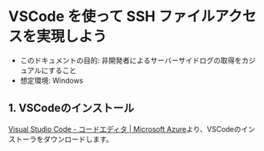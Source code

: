 # VSCode を使って SSH ファイルアクセスを実現しよう

* このドキュメントの目的: 非開発者によるサーバーサイドログの取得をカジュアルにすること
* 想定環境: Windows

## 1. VSCodeのインストール

[Visual Studio Code - コードエディタ | Microsoft Azure](https://azure.microsoft.com/ja-jp/products/visual-studio-code/)より、VSCodeのインストーラをダウンロードします。
